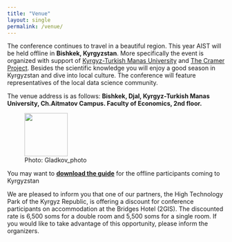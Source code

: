```yaml
---
title: "Venue"
layout: single
permalink: /venue/
---
```


The conference continues to travel in a beautiful region. This year AIST will be held offline in **Bishkek, Kyrgyzstan**. More specifically the event is organized with support of [Kyrgyz-Turkish Manas University](https://www.manas.edu.kg/en/index.php) and [The Cramer Project](https://about.thecramer.com/). Besides the scientific knowledge you will enjoy a good season in Kyrgyzstan and dive into local culture. The conference will feature representatives of the local data science community.

The venue address is as follows:
**Bishkek, Djal, Kyrgyz-Turkish Manas University, Ch.Aitmatov Campus. Faculty of Economics, 2nd floor.**

<figure>
  <img width="100" src="/assets/images/bishkek2.JPG">
  <figcaption>Photo: Gladkov_photo</figcaption>
</figure>

You may want to <a href="/assets/Guidebook-Bishkek.pdf"><b>download the guide</b></a> for the offline participants coming to Kyrgyzstan

We are pleased to inform you that one of our partners, the High Technology Park of the Kyrgyz Republic, is offering a discount for conference participants on accommodation at the Bridges Hotel (2GIS). The discounted rate is 6,500 soms for a double room and 5,500 soms for a single room. If you would like to take advantage of this opportunity, please inform the organizers.
